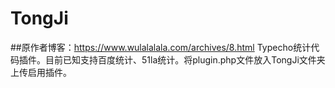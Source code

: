 # TongJi
##原作者博客：https://www.wulalalala.com/archives/8.html
Typecho统计代码插件。目前已知支持百度统计、51la统计。将plugin.php文件放入TongJi文件夹上传启用插件。
